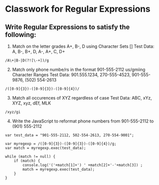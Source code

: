 # Classwork for Regular Expressions

## Write Regular Expressions to satisfy the following:

1. Match on the letter grades A+, B-, D using Character Sets []
Test Data: A, B-, B+, D, A-, A+, C, D+
```
/A\+|B-|D(?![\-+])/g
```
2. Match only phone numbe/rs in the format 901-555-2112 us/gmiing Character Ranges
Test Data: 901.555.1234, 270-555-4523, 901-555-9876, (502) 554-2613 
```
/([0-9]{3})-([0-9]{3})-([0-9]{4})/
```
3. Match all occurences of XYZ regardless of case
Test Data: ABC, xYz, XYZ, xyz, dEf, MLK
```
/xyz/gi
```
4. Write the JavaScript to reformat phone numbers from 901-555-2112 to (901) 555-2112

```
var test_data = "901-555-2112, 502-554-2613, 270-554-9001";

var myregexp = /([0-9]{3})-([0-9]{3})-([0-9]{4})/g;
var match = myregexp.exec(test_data);

while (match != null) {  
    if (match) {
        console.log('('+match[1]+') ' +match[2]+'-'+match[3]) ;
        match = myregexp.exec(test_data);
    }
}

```
